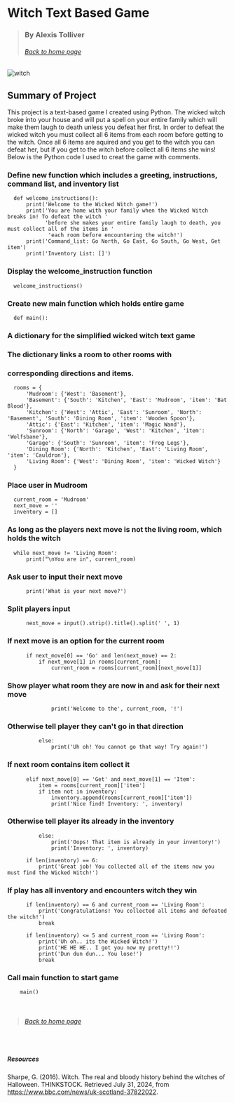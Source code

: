 # Witch Text Based Game
> ### By Alexis Tolliver
> ###### [Back to home page](https://alexisr1990.github.io/Alexis-Tolliver-Portfolio/)


![witch](https://github.com/user-attachments/assets/44342221-f33e-42a3-af30-6bca4e2b254f)




## Summary of Project

This project is a text-based game I created using Python. The wicked witch broke into your house and will put a spell on your entire family which will make them laugh to death unless you defeat her first. In order to defeat the wicked witch you must collect all 6 items from each room before getting to the witch. Once all 6 items are aquired and you get to the witch you can defeat her, but if you get to the witch before collect all 6 items she wins! Below is the Python code I used to creat the game with comments.





### Define new function which includes a greeting, instructions, command list, and inventory list

      def welcome_instructions():
          print('Welcome to the Wicked Witch game!')
          print('You are home with your family when the Wicked Witch breaks in! To defeat the witch '
                'before she makes your entire family laugh to death, you must collect all of the items in '
                 'each room before encountering the witch!')
          print('Command_list: Go North, Go East, Go South, Go West, Get item')
          print('Inventory List: []')

### Display the welcome_instruction function

      welcome_instructions()


### Create new main function which holds entire game

      def main():


### A dictionary for the simplified wicked witch text game
### The dictionary links a room to other rooms with
### corresponding directions and items.

      rooms = {
          'Mudroom': {'West': 'Basement'},
          'Basement': {'South': 'Kitchen', 'East': 'Mudroom', 'item': 'Bat Blood'},
          'Kitchen': {'West': 'Attic', 'East': 'Sunroom', 'North': 'Basement', 'South': 'Dining Room', 'item': 'Wooden Spoon'},
          'Attic': {'East': 'Kitchen', 'item': 'Magic Wand'},
          'Sunroom': {'North': 'Garage', 'West': 'Kitchen', 'item': 'Wolfsbane'},
          'Garage': {'South': 'Sunroom', 'item': 'Frog Legs'},
          'Dining Room': {'North': 'Kitchen', 'East': 'Living Room', 'item': 'Cauldron'},
          'Living Room': {'West': 'Dining Room', 'item': 'Wicked Witch'}
      }

### Place user in Mudroom
   
      current_room = 'Mudroom'
      next_move = ''
      inventory = []

### As long as the players next move is not the living room, which holds the witch
    
      while next_move != 'Living Room':
          print("\nYou are in", current_room)

### Ask user to input their next move
          
          print('What is your next move?')

### Split players input
          next_move = input().strip().title().split(' ', 1)

### If next move is an option for the current room
        
          if next_move[0] == 'Go' and len(next_move) == 2:
              if next_move[1] in rooms[current_room]:
                  current_room = rooms[current_room][next_move[1]]

### Show player what room they are now in and ask for their next move
                
                  print('Welcome to the', current_room, '!')

### Otherwise tell player they can't go in that direction
            
              else:
                  print('Uh oh! You cannot go that way! Try again!')

### If next room contains item collect it
          
          elif next_move[0] == 'Get' and next_move[1] == 'Item':
              item = rooms[current_room]['item']
              if item not in inventory:
                  inventory.append(rooms[current_room]['item'])
                  print('Nice find! Inventory: ', inventory)

### Otherwise tell player its already in the inventory
            
              else:
                  print('Oops! That item is already in your inventory!')
                  print('Inventory: ', inventory)

          if len(inventory) == 6:
              print('Great job! You collected all of the items now you must find the Wicked Witch!')
        
### If play has all inventory and encounters witch they win
          
          if len(inventory) == 6 and current_room == 'Living Room':
              print('Congratulations! You collected all items and defeated the witch!')
              break

          if len(inventory) <= 5 and current_room == 'Living Room':
              print('Uh oh.. its the Wicked Witch!')
              print('HE HE HE.. I got you now my pretty!!')
              print('Dun dun dun... You lose!')
              break

### Call main function to start game

        main()

<br>

>  ###### [Back to home page](https://alexisr1990.github.io/Alexis-Tolliver-Portfolio/)

<br>

##### Resources
Sharpe, G. (2016). Witch. The real and bloody history behind the witches of Halloween. THINKSTOCK. Retrieved July 31, 2024, from https://www.bbc.com/news/uk-scotland-37822022. 
